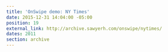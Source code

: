 ```yaml
---
title: 'OnSwipe demo: NY Times'
date: 2015-12-31 14:04:00 -05:00
position: 19
external_link: http://archive.sawyerh.com/onswipe/nytimes/
dates: 2011
section: archive
---
```


